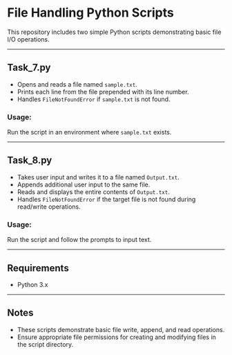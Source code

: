 # File Handling Python Scripts

This repository includes two simple Python scripts demonstrating basic file I/O operations.

---

## Task_7.py
- Opens and reads a file named `sample.txt`.
- Prints each line from the file prepended with its line number.
- Handles `FileNotFoundError` if `sample.txt` is not found.

### Usage:
Run the script in an environment where `sample.txt` exists.

---

## Task_8.py
- Takes user input and writes it to a file named `Output.txt`.
- Appends additional user input to the same file.
- Reads and displays the entire contents of `Output.txt`.
- Handles `FileNotFoundError` if the target file is not found during read/write operations.

### Usage:
Run the script and follow the prompts to input text.

---

## Requirements
- Python 3.x

---

## Notes
- These scripts demonstrate basic file write, append, and read operations.
- Ensure appropriate file permissions for creating and modifying files in the script directory.
